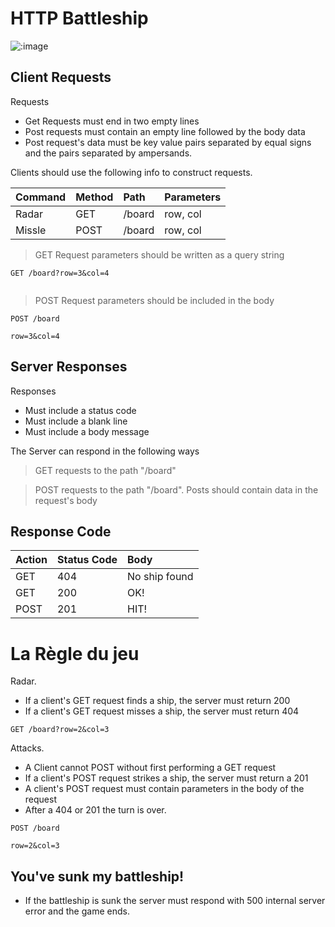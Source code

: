 # HTTP Battleship

![:image](https://upload.wikimedia.org/wikipedia/commons/c/ca/Chilean_battleship_Almirante_Latorre.jpg)

## Client Requests

Requests
- Get Requests must end in two empty lines
- Post requests must contain an empty line followed by the body data
- Post request's data must be key value pairs separated by equal signs and the pairs separated by ampersands.

Clients should use the following info to construct requests.

| Command | Method | Path             | Parameters
| :--     | :--    | :--              | :--       
| Radar   | GET    | /board           | row, col  
| Missle  | POST   | /board           | row, col  

> GET Request parameters should be written as a query string

```
GET /board?row=3&col=4


```

> POST Request parameters should be included in the body

```
POST /board

row=3&col=4
```

## Server Responses

Responses
- Must include a status code
- Must include a blank line
- Must include a body message

The Server can respond in the following ways

> GET requests to the path "/board"

> POST requests to the path "/board". Posts should contain data in the request's body

## Response Code
| Action       | Status Code | Body
| :--          | :--         | :--
| GET          | 404         | No ship found       
| GET          | 200         | OK!
| POST         | 201         | HIT!

# La Règle du jeu

Radar.
- If a client's GET request finds a ship, the server must return 200
- If a client's GET request misses a ship, the server must return 404

```
GET /board?row=2&col=3

```

Attacks.
- A Client cannot POST without first performing a GET request
- If a client's POST request strikes a ship, the server must return a 201
- A client's POST request must contain parameters in the body of the request
- After a 404 or 201 the turn is over.

```
POST /board

row=2&col=3
```

## You've sunk my battleship!
- If the battleship is sunk the server must respond with 500 internal server error
and the game ends.


